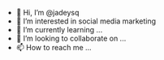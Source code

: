 - 👋 Hi, I’m @jadeysq
- 👀 I’m interested in social media marketing
- 🌱 I’m currently learning ...
- 💞️ I’m looking to collaborate on ...
- 📫 How to reach me ...

<!---
jadeysq/jadeysq is a ✨ special ✨ repository because its `README.md` (this file) appears on your GitHub profile.
You can click the Preview link to take a look at your changes.
--->
